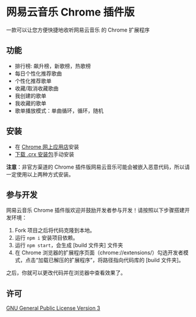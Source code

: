 # 网易云音乐 Chrome 插件版

一款可以让您方便快捷地收听网易云音乐 的 Chrome 扩展程序

## 功能

- 排行榜: 飙升榜，新歌榜，热歌榜
- 每日个性化推荐歌曲
- 个性化推荐歌单
- 收藏/取消收藏歌曲
- 我创建的歌单
- 我收藏的歌单
- 歌单播放模式：单曲循环，循环，随机

## 安装

 - 在 [Chrome 网上应用店](https://chrome.google.com/webstore/detail/ekmamdknmdolmmjbgpmnkiobcnihdhhf)安装
 - [下载 .crx 安装包](https://github.com/sigoden/netease-music-crx/releases/latest)手动安装

**注意**：非官方渠道的 Chrome 插件版网易云音乐可能会被嵌入恶意代码，所以请一定使用以上两种方式安装。

## 参与开发

网易云音乐 Chrome 插件版欢迎并鼓励开发者参与开发！请按照以下步骤搭建开发环境：

 1. Fork 项目之后将代码克隆到本地。
 2. 运行 `npm i` 安装项目依赖。
 3. 运行 `npm start`，会生成 [build 文件夹] 文件夹
 4. 在 Chrome 浏览器的扩展程序页面（chrome://extensions/）勾选开发者模式，点击“加载已解压的扩展程序”，将路径指向代码库的 [build 文件夹]。

之后，你就可以更改代码并在浏览器中查看效果了。

## 许可

[GNU General Public License Version 3](https://www.gnu.org/licenses/gpl.html)
